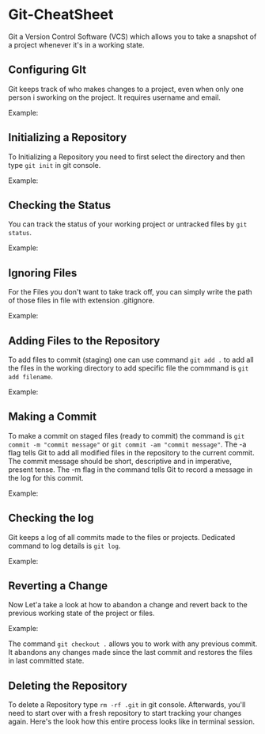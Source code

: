 
# Git-CheatSheet

Git a Version Control Software (VCS) which allows you to take a snapshot of a project whenever it's in a working state.


## Configuring GIt
Git keeps track of who makes changes to a project, even when only one person i sworking on the project. It requires username and email.

Example:


## Initializing a Repository
To Initializing a Repository you need to first select the directory and then type `git init` in git console.

Example:
## Checking the Status
You can track the status of your working project or untracked files by `git status`.

Example:
## Ignoring Files
For the Files you don't want to take track off, you can simply write the path of those files in file with extension .gitignore.

Example:

## Adding Files to the Repository
To add files to commit (staging) one can use command `git add .` to add all the files in the working directory
to add specific file the commmand is `git add filename`.

Example:
## Making a Commit
To make a commit on staged files (ready to commit) the command is `git commit -m "commit message"` or `git commit -am "commit message"`.
The -a flag tells Git to add all modified files in the repository to the current commit.
The commit message should be short, descriptive and in imperative, present tense.
The -m flag in the command tells Git to record a message in the log for this commit.

Example:

## Checking the log
Git keeps a log of all commits made to the files or projects. Dedicated command to log details is `git log`.

Example:
## Reverting a Change
Now Let'a take a look at how to abandon a change and revert back to the previous working state of the project or files.

Example:

The command `git checkout .` allows you to work with any previous commit. It abandons any changes made since the last commit and restores the files in last committed state.
## Deleting the Repository
To delete a Repository type `rm -rf .git` in git console. Afterwards, you'll need to start over with a fresh repository to start tracking your changes again. Here's the look how this entire process looks like in terminal session.



